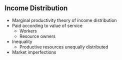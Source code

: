 ## Income Distribution

- Marginal productivity theory of income distribution
- Paid according to value of service
  - Workers
  - Resource owners
- Inequality
  - Productive resources unequally distributed
- Market imperfections